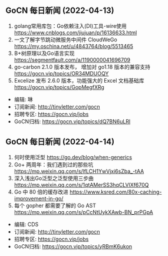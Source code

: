 ## GoCN 每日新闻 (2022-04-13)

1. golang常用库包：Go依赖注入(DI)工具-wire使用 https://www.cnblogs.com/jiujuan/p/16136633.html
2. 一文了解字节跳动微服务中间件 CloudWeGo https://my.oschina.net/u/4843764/blog/5513465
3. B+树原理以及Go语言实现 https://segmentfault.com/a/1190000041696709
4. go-carbon 2.1.0 版本发布， 增加对 go1.18 版本的兼容支持 https://gocn.vip/topics/OR34MDUOQY
5. Excelize 发布 2.6.0 版本，功能强大的 Excel 文档基础库 https://gocn.vip/topics/GopMegfXRg

- 编辑: 琳 
- 订阅新闻: http://tinyletter.com/gocn
- 招聘专区: https://gocn.vip/jobs
- GoCN归档:  https://gocn.vip/topics/dQ7BN6uLRl

## GoCN 每日新闻 (2022-04-14)

1. 何时使用泛型 https://go.dev/blog/when-generics
2. Go+ 两周年：我们遇到过的那些坑 https://mp.weixin.qq.com/s/lfLCH1YwVjxi6sZba_-tAA
3. 深入浅出Go泛型之泛型使用三步曲 https://mp.weixin.qq.com/s/1qtAMerSS3hqCLVlXf670Q
4. Go 中 80 倍的缓存改进 https://www.ksred.com/80x-caching-improvement-in-go/
5. 每个 gopher 都需要了解的 Go AST https://mp.weixin.qq.com/s/pCcNtUykXAwb-BN_prPGpA

- 编辑: CDS
- 订阅新闻: http://tinyletter.com/gocn
- 招聘专区: https://gocn.vip/jobs
- GoCN归档:  https://gocn.vip/topics/yRBmK6ukon

